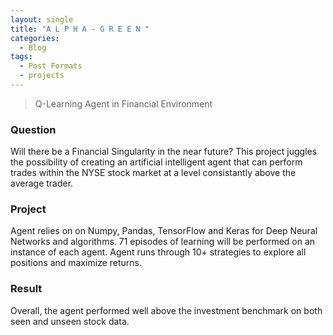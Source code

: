 ```yaml
---
layout: single
title: "A L P H A - G R E E N "
categories:
  - Blog 
tags:
  - Post Formats 
  - projects
---
```

> Q-Learning Agent in Financial Environment

### Question 
Will there be a Financial Singularity in the near future? This project juggles the possibility of creating an artificial intelligent agent that can perform trades within the NYSE stock market at a level consistantly above the average trader. 

### Project
Agent relies on on Numpy, Pandas, TensorFlow and Keras for Deep Neural Networks and algorithms. 71 episodes of learning will be performed on an instance of each agent. Agent runs through 10+ strategies to explore all positions and maximize returns.

### Result
Overall, the agent performed well above the investment benchmark on both seen and unseen stock data.


